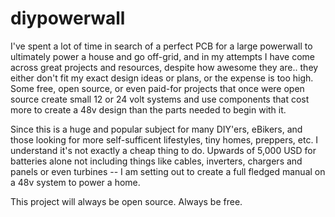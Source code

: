 # diypowerwall
I've spent a lot of time in search of a perfect PCB for a large powerwall to ultimately power a house and go off-grid, and in my attempts I have come across great projects and resources, despite how awesome they are.. they either don't fit my exact design ideas or plans, or the expense is too high. Some free, open source, or even paid-for projects that once were open source create small 12 or 24 volt systems and use components that cost more to create a 48v design than the parts needed to begin with it. 

Since this is a huge and popular subject for many DIY'ers, eBikers, and those looking for more self-sufficent lifestyles, tiny homes, preppers, etc. I understand it's not exactly a cheap thing to do. Upwards of 5,000 USD for batteries alone not including things like cables, inverters, chargers and panels or even turbines -- I am setting out to create a full fledged manual on a 48v system to power a home.

This project will always be open source. Always be free.
